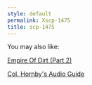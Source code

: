 ```yaml
---
style: default
permalink: Xscp-1475
title: scp-1475
---
```

You may also like:

[Empire Of Dirt (Part 2)](http://scp-wiki.net/empire-of-dirt-part-2)

[Col. Hornby's Audio Guide](http://scp-wiki.net/col-hornby-s-audio-guide)
